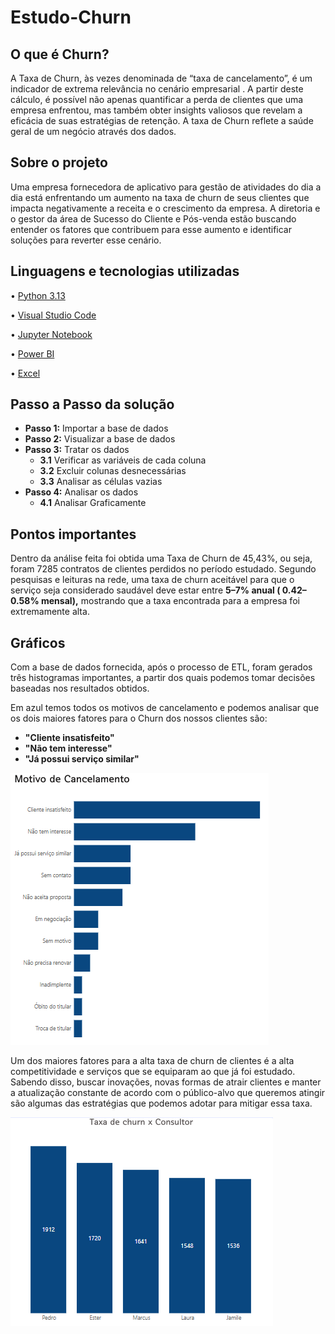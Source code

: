 # Estudo-Churn

## O que é Churn?

A Taxa de Churn, às vezes denominada de “taxa de cancelamento”, é um indicador de extrema relevância no cenário empresarial . A partir deste cálculo, é possível não apenas quantificar a perda de clientes que uma empresa enfrentou, mas também obter insights valiosos que revelam a eficácia de suas estratégias de retenção.
A taxa de Churn reflete a saúde geral de um negócio através dos dados.

## Sobre o projeto
Uma empresa fornecedora de aplicativo para gestão de atividades do dia a dia está enfrentando um aumento na taxa de churn de seus clientes que impacta negativamente a receita e o crescimento da empresa. A diretoria e o gestor da área de Sucesso do Cliente e Pós-venda estão buscando entender os fatores que contribuem para esse aumento e identificar soluções para reverter esse cenário.

## Linguagens e tecnologias utilizadas
 • [Python 3.13](https://www.python.org/)

 • [Visual Studio Code](https://code.visualstudio.com/download)

 • [Jupyter Notebook](https://jupyter.org/)

 • [Power BI](https://www.microsoft.com/pt-br/power-platform/products/power-bi)

 • [Excel](https://www.microsoft.com/pt-br/microsoft-365/excel)

## Passo a Passo da solução

- **Passo 1:** Importar a base de dados  
- **Passo 2:** Visualizar a base de dados  
- **Passo 3:** Tratar os dados  
   - **3.1** Verificar as variáveis de cada coluna  
   - **3.2** Excluir colunas desnecessárias  
   - **3.3** Analisar as células vazias  
- **Passo 4:** Analisar os dados  
   - **4.1** Analisar Graficamente

 ## Pontos importantes
 Dentro da análise feita foi obtida uma Taxa de Churn de 45,43%, ou seja, foram 7285 contratos de clientes perdidos no período estudado. Segundo pesquisas e leituras na rede, uma taxa de churn aceitável para que o serviço seja considerado saudável deve estar entre **5–7% anual ( 0.42–0.58% mensal),** mostrando que a taxa encontrada para a empresa foi extremamente alta.

## Gráficos

Com a base de dados fornecida, após o processo de ETL, foram gerados três histogramas importantes, a partir dos quais podemos tomar decisões baseadas nos resultados obtidos.

Em azul temos todos os motivos de cancelamento e podemos analisar que os dois maiores fatores para o Churn dos nossos clientes são:
- **"Cliente insatisfeito"**
- **"Não tem interesse"**
- **"Já possui serviço similar"**

![Descrição da imagem](https://github.com/Pedro-HenriqueWO/Estudo-Churn/blob/master/Captura%20de%20tela%202024-12-17%20172027.png)

Um dos maiores fatores para a alta taxa de churn de clientes é a alta competitividade e serviços que se equiparam ao que já foi estudado. Sabendo disso, buscar inovações, novas formas de atrair clientes e manter a atualização constante de acordo com o público-alvo que queremos atingir são algumas das estratégias que podemos adotar para mitigar essa taxa.

![Descrição da imagem](https://github.com/Pedro-HenriqueWO/Estudo-Churn/blob/master/Captura%20de%20tela%202024-12-17%20174548.png)

